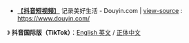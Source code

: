 - [【**抖音短视频**】](https://taoste.github.io/Hello-World/github/douyin/index.html) 记录美好生活 - Douyin.com | 
[view-source](index.html) : https://www.douyin.com/

》 **抖音国际版（TikTok）**：[English 英文](https://www.tiktok.com/en/trending) / [正体中文](https://www.tiktok.com/zh_Hant/trending)

